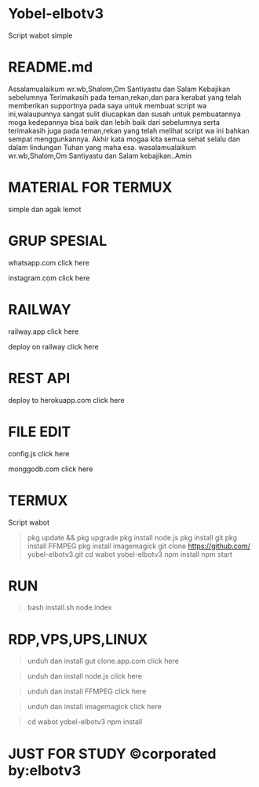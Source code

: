 # Yobel-elbotv3
Script wabot simple

# README.md

Assalamualaikum wr.wb,Shalom,Om Santiyastu dan Salam Kebajikan
sebelumnya Terimakasih pada teman,rekan,dan para
kerabat yang telah memberikan supportnya pada saya
untuk membuat script wa ini,walaupunnya sangat sulit
diucapkan dan susah untuk pembuatannya moga kedepannya bisa
baik dan lebih baik dari sebelumnya serta terimakasih juga pada
teman,rekan yang telah melihat script wa ini bahkan sempat
menggunkannya. Akhir kata mogaa kita semua sehat selalu dan dalam
lindungan Tuhan yang maha esa.
wasalamualaikum wr.wb,Shalom,Om Santiyastu dan Salam kebajikan..Amin

# MATERIAL FOR TERMUX
  simple dan agak lemot

# GRUP SPESIAL
  whatsapp.com
  click here

  instagram.com
  click here

# RAILWAY

  railway.app
  click here

  deploy on railway
  click here

# REST API

  deploy to herokuapp.com
  click here

# FILE EDIT

  config.js
  click here

  monggodb.com
  click here

# TERMUX

  Script wabot

  > pkg update && pkg upgrade
  > pkg install node.js
  > pkg install git
  > pkg install FFMPEG
  > pkg install imagemagick
  > git clone https://github.com/
    yobel-elbotv3.git
  > cd wabot yobel-elbotv3
  > npm install
  > npm start

# RUN

  > bash install.sh
  > node.index

# RDP,VPS,UPS,LINUX

  > unduh dan install gut clone.app.com
    click here

  > unduh dan install node.js
    click here

  > unduh dan install FFMPEG
    click here

  > unduh dan install imagemagick
    click here

  > cd wabot yobel-elbotv3
  > npm install

# JUST FOR STUDY ©corporated by:elbotv3
